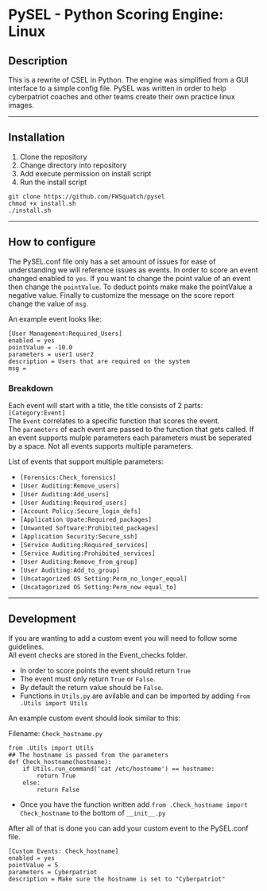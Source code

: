 # PySEL - Python Scoring Engine: Linux

## Description
This is a rewrite of CSEL in Python. The engine was simplified from a GUI interface to a simple config file. PySEL was written in order to help cyberpatriot coaches and other teams create their own practice linux images. 

---
## Installation
1. Clone the repository
2. Change directory into repository
3. Add execute permission on install script
4. Run the install script
   
```
git clone https://github.com/FWSquatch/pysel
chmod +x install.sh
./install.sh
```

---
## How to configure 
The PySEL.conf file only has a set amount of issues for ease of understanding we will reference issues as events. In order to score an event changed enabled to `yes`. If you want to change the point value of an event then change the `pointValue`. To deduct points make make the pointValue a negative value. Finally to customize the message on the score report change the value of `msg`.
  
An example event looks like: 
```
[User Management:Required_Users]
enabled = yes
pointValue = -10.0
parameters = user1 user2
description = Users that are required on the system
msg = 
```
### Breakdown
Each event will start with a title, the title consists of 2 parts: `[Category:Event]`  
The `Event` correlates to a specific function that scores the event.  
The `parameters` of each event are passed to the function that gets called. If an event supports mulple parameters each parameters must be seperated by a space. Not all events supports multiple parameters. 

List of events that support multiple parameters:
- `[Forensics:Check_forensics]`
- `[User Auditing:Remove_users]`
- `[User Auditing:Add_users]`
- `[User Auditing:Required_users]`
- `[Account Policy:Secure_login_defs]`
- `[Application Upate:Required_packages]`
- `[Unwanted Software:Prohibited_packages]`
- `[Application Security:Secure_ssh]`
- `[Service Auditing:Required_services]`
- `[Service Auditing:Prohibited_services]`
- `[User Auditing:Remove_from_group]`
- `[User Auditing:Add_to_group]`
- `[Uncatagorized OS Setting:Perm_no_longer_equal]`
- `[Uncatagorized OS Setting:Perm_now equal_to]`


---
## Development
If you are wanting to add a custom event you will need to follow some guidelines.  
All event checks are stored in the Event_checks folder. 
- In order to score points the event should return `True`
- The event must only return `True` or `False`.  
- By default the return value should be `False`. 
- Functions in `Utils.py` are avilable and can be imported by adding `from .Utils import Utils`
  
An example custom event should look similar to this:
  
Filename: `Check_hostname.py`
```
from .Utils import Utils
## The hostname is passed from the parameters
def Check_hostname(hostname):
    if Utils.run_command('cat /etc/hostname') == hostname:
        return True
    else:
        return False
```

- Once you have the function written add `from .Check_hostname import Check_hostname` to the bottom of `__init__.py`


After all of that is done you can add your custom event to the PySEL.conf file. 
```
[Custom Events: Check_hostname]
enabled = yes
pointValue = 5
parameters = Cyberpatriot
description = Make sure the hostname is set to "Cyberpatriot"
```